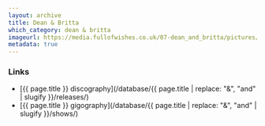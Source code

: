 ```yaml
---
layout: archive
title: Dean & Britta
which_category: dean & britta
imageurl: https://media.fullofwishes.co.uk/07-dean_and_britta/pictures/dean-and-britta-home-img.jpg
metadata: true
---
```

### Links
 - [{{ page.title }} discography](/database/{{ page.title | replace: "&", "and" | slugify }}/releases/)
 - [{{ page.title }} gigography](/database/{{ page.title | replace: "&", "and" | slugify }}/shows/)
